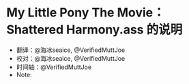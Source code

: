 # My Little Pony The Movie：Shattered Harmony.ass 的说明 

- 翻译：@海冰seaice, @VerifiedMuttJoe
- 校对：@海冰seaice, @VerifiedMuttJoe
- 时间轴：@VerifiedMuttJoe 
- Note: 
